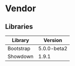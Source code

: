 # Vendor

## Libraries

**Library** | **Version**
----------- | -----------
Bootstrap   | 5.0.0-beta2
Showdown    | 1.9.1
